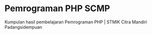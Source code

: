 # Pemrograman PHP SCMP

Kumpulan hasil pembelajaran Pemrograman PHP | STMIK Citra Mandiri Padangsidempuan
